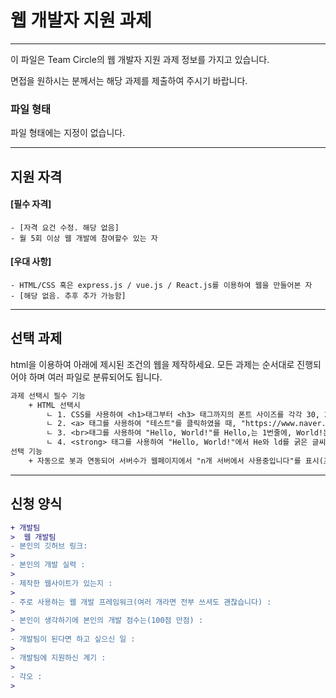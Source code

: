 # 웹 개발자 지원 과제
---
이 파일은 Team Circle의 웹 개발자 지원 과제 정보를 가지고 있습니다.

면접을 원하시는 분께서는 해당 과제를 제출하여 주시기 바랍니다.

### 파일 형태
파일 형태에는 지정이 없습니다.

---

## 지원 자격
#### [필수 자격]
    - [자격 요건 수정. 해당 없음]
    - 월 5회 이상 웹 개발에 참여할수 있는 자
#### [우대 사항]
    - HTML/CSS 혹은 express.js / vue.js / React.js를 이용하여 웹을 만들어본 자
    - [해당 없음. 추후 추가 가능함]
    
---

## 선택 과제
html을 이용하여 아래에 제시된 조건의 웹을 제작하세요.
모든 과제는 순서대로 진행되어야 하며 여러 파일로 분류되어도 됩니다.
```diff
과제 선택시 필수 기능
    + HTML 선택시
        ㄴ 1. CSS를 사용하여 <h1>태그부터 <h3> 태그까지의 폰트 사이즈를 각각 30, 20, 10으로 지정한 후, "Hello, World!"를 출력.
        ㄴ 2. <a> 태그를 사용하여 "테스트"를 클릭하였을 때, "https://www.naver.com" 웹사이트로 이동되도록 코드 작성.
        ㄴ 3. <br>태그를 사용하여 "Hello, World!"를 Hello,는 1번줄에, World!는 2번줄에 출력.
        ㄴ 4. <strong> 태그를 사용하여 "Hello, World!"에서 He와 ld를 굵은 글씨체로 출력.
선택 기능
    + 자동으로 봇과 연동되어 서버수가 웹페이지에서 "n개 서버에서 사용중입니다"를 표시(프레임워크 제한 X)
```

---

## 신청 양식
```diff
+ 개발팀
>  웹 개발팀
- 본인의 깃허브 링크:
> 
- 본인의 개발 실력 : 
> 
- 제작한 웹사이트가 있는지 : 
> 
- 주로 사용하는 웹 개발 프레임워크(여러 개라면 전부 쓰셔도 괜찮습니다) : 
> 
- 본인이 생각하기에 본인의 개발 점수는(100점 만점) : 
> 
- 개발팀이 된다면 하고 싶으신 일 : 
> 
- 개발팀에 지원하신 계기 : 
> 
- 각오 : 
> 
```
